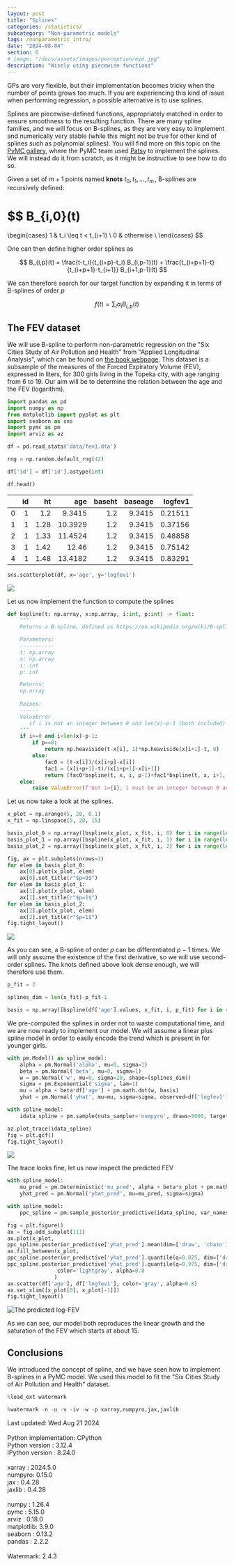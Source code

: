 ```yaml
---
layout: post
title: "Splines"
categories: /statistics/
subcategory: "Non-parametric models"
tags: /nonparametric_intro/
date: "2024-08-04"
section: 6
# image: "/docs/assets/images/perception/eye.jpg"
description: "Wisely using piecewise functions"
---
```


GPs are very flexible, but their implementation becomes tricky when the number of points
grows too much.
If you are experiencing this kind of issue when performing regression, a possible alternative
is to use splines.

Splines are piecewise-defined functions, appropriately matched in order to ensure smoothness
to the resulting function.
There are many spline families, and we will focus on B-splines, as they are very easy to implement
and numerically very stable (while this might not be true for other kind of splines such
as polynomial splines).
You will find more on this topic on the
[PyMC gallery](https://www.pymc.io/projects/examples/en/latest/howto/spline.html),
where the PyMC team used [Patsy](https://patsy.readthedocs.io/en/latest/)
to implement the splines.
We will instead do it from scratch, as it might be instructive to see how
to do so.

Given a set of $m+1$ points named **knots** $t_0,t_1,\dots,t_m\,,$ B-splines
are recursively defined:

$$
B_{i,0}(t)
= 
\begin{cases}
1 & t_i \leq t < t_{i+1} \\
0 & otherwise \\
\end{cases}
$$

One can then define higher order splines as

$$
B_{i,p}(t) = \frac{t-t_i}{t_{i+p}-t_i} B_{i,p-1}(t) +
\frac{t_{i+p+1}-t}{t_{i+p+1}-t_{i+1}} B_{i+1,p-1}(t)
$$

We can therefore search for our target function by expanding it in terms of B-splines
of order $p$


$$
f(t) = \sum_i  \alpha_i B_{i, p}(t)
$$

## The FEV dataset

We will use B-spline to perform non-parametric regression on the "Six Cities Study of Air Pollution and Health"
from "Applied Longitudinal Analysis", which  can be found on [the book webpage](https://content.sph.harvard.edu/fitzmaur/ala2e/).
This dataset is a subsample of the measures of the Forced Expiratory Volume (FEV), expressed in liters,
for 300 girls living in the Topeka city, with age ranging from 6 to 19.
Our aim will be to determine the relation between the age and the FEV (logarithm).

```python
import pandas as pd
import numpy as np
from matplotlib import pyplot as plt
import seaborn as sns
import pymc as pm
import arviz as az

df = pd.read_stata('data/fev1.dta')

rng = np.random.default_rng(42)

df['id'] = df['id'].astype(int)

df.head()
```

|    |   id |   ht |     age |   baseht |   baseage |   logfev1 |
|---:|-----:|-----:|--------:|---------:|----------:|----------:|
|  0 |    1 | 1.2  |  9.3415 |      1.2 |    9.3415 |   0.21511 |
|  1 |    1 | 1.28 | 10.3929 |      1.2 |    9.3415 |   0.37156 |
|  2 |    1 | 1.33 | 11.4524 |      1.2 |    9.3415 |   0.48858 |
|  3 |    1 | 1.42 | 12.46   |      1.2 |    9.3415 |   0.75142 |
|  4 |    1 | 1.48 | 13.4182 |      1.2 |    9.3415 |   0.83291 |

```python
sns.scatterplot(df, x='age', y='logfev1')
```

![](/docs/assets/images/statistics/splines/data.webp)

Let us now implement the function to compute the splines

```python
def bspline(t: np.array, x:np.array, i:int, p:int) -> float:
    """
    Returns a B-spline, defined as https://en.wikipedia.org/wiki/B-spline.

    Parameters:
    -----------
    t: np.array
    x: np.array
    i: int
    p: int

    Returns:
    np.array
    
    Raises:
    ------
    ValueError
       if i is not an integer between 0 and len(x)-p-1 (both included)
    """
    if i>=0 and i<len(x)-p-1:
        if p==0:
            return np.heaviside(t-x[i], 1)*np.heaviside(x[i+1]-t, 0)
        else:
            fac0 = (t-x[i])/(x[i+p]-x[i])
            fac1 = (x[i+p+1]-t)/(x[i+p+1]-x[i+1])
            return (fac0*bspline(t, x, i, p-1)+fac1*bspline(t, x, i+1, p-1))
    else:
        raise ValueError(f'Got i={i}, i must be an integer between 0 and len(x)-p-1={len(x)-p-1}')
```

Let us now take a look at the splines.

```python
x_plot = np.arange(5, 20, 0.1)
x_fit = np.linspace(5, 20, 15)

basis_plot_0 = np.array([bspline(x_plot, x_fit, i, 0) for i in range(len(x_fit)-1)])
basis_plot_1 = np.array([bspline(x_plot, x_fit, i, 1) for i in range(len(x_fit)-2)])
basis_plot_2 = np.array([bspline(x_plot, x_fit, i, 2) for i in range(len(x_fit)-3)])

fig, ax = plt.subplots(nrows=3)
for elem in basis_plot_0:
    ax[0].plot(x_plot, elem)
    ax[0].set_title(r"$p=0$")
for elem in basis_plot_1:
    ax[1].plot(x_plot, elem)
    ax[1].set_title(r"$p=1$")
for elem in basis_plot_2:
    ax[2].plot(x_plot, elem)
    ax[2].set_title(r"$p=1$")
fig.tight_layout()
```

![](/docs/assets/images/statistics/splines/basis.webp)

As you can see, a B-spline of order $p$ can be differentiated $p-1$ times.
We will only assume the existence of the first derivative, so we will use
second-order splines.
The knots defined above look dense enough, we will therefore use them.

```python
p_fit = 2

splines_dim = len(x_fit)-p_fit-1

basis = np.array([bspline(df['age'].values, x_fit, i, p_fit) for i in range(splines_dim)])
```

We pre-computed the splines in order not to waste computational time, and we are now ready to 
implement our model. We will assume a linear plus spline model in order to easily
encode the trend which is present in for younger girls.

```python
with pm.Model() as spline_model:
    alpha = pm.Normal('alpha', mu=0, sigma=1)
    beta = pm.Normal('beta', mu=0, sigma=1)
    w = pm.Normal('w', mu=0, sigma=20, shape=(splines_dim))
    sigma = pm.Exponential('sigma', lam=1)
    mu = alpha + beta*df['age'] + pm.math.dot(w, basis)
    yhat = pm.Normal('yhat', mu=mu, sigma=sigma, observed=df['logfev1'])

with spline_model:
    idata_spline = pm.sample(nuts_sampler='numpyro', draws=5000, target_accept=0.9, random_seed=rng)

az.plot_trace(idata_spline)
fig = plt.gcf()
fig.tight_layout()
```

![](/docs/assets/images/statistics/splines/trace.webp)

The trace looks fine, let us now inspect the predicted FEV

```python
with spline_model:
    mu_pred = pm.Deterministic('mu_pred', alpha + beta*x_plot + pm.math.dot(w, basis_plot_2))
    yhat_pred = pm.Normal('yhat_pred', mu=mu_pred, sigma=sigma)

with spline_model:
    ppc_spline = pm.sample_posterior_predictive(idata_spline, var_names=['yhat_pred', 'mu_pred'])

fig = plt.figure()
ax = fig.add_subplot(111)
ax.plot(x_plot,
ppc_spline.posterior_predictive['yhat_pred'].mean(dim=['draw', 'chain']))
ax.fill_between(x_plot,
ppc_spline.posterior_predictive['yhat_pred'].quantile(q=0.025, dim=['draw', 'chain']),
ppc_spline.posterior_predictive['yhat_pred'].quantile(q=0.975, dim=['draw', 'chain']),
                color='lightgray', alpha=0.8
               )
ax.scatter(df['age'], df['logfev1'], color='gray', alpha=0.8)
ax.set_xlim([x_plot[0], x_plot[-1]])
fig.tight_layout()
```

![The predicted log-FEV](/docs/assets/images/statistics/splines/ppc.webp)

As we can see, our model both reproduces the linear growth and the saturation of the FEV
which starts at about 15.

## Conclusions

We introduced the concept of spline, and we have seen how to implement B-splines
in a PyMC model.
We used this model to fit the "Six Cities Study of Air Pollution and Health"
dataset.

```python
%load_ext watermark
```

```python
%watermark -n -u -v -iv -w -p xarray,numpyro,jax,jaxlib
```

<div class="code">
Last updated: Wed Aug 21 2024
<br>

<br>
Python implementation: CPython
<br>
Python version       : 3.12.4
<br>
IPython version      : 8.24.0
<br>

<br>
xarray : 2024.5.0
<br>
numpyro: 0.15.0
<br>
jax    : 0.4.28
<br>
jaxlib : 0.4.28
<br>

<br>
numpy     : 1.26.4
<br>
pymc      : 5.15.0
<br>
arviz     : 0.18.0
<br>
matplotlib: 3.9.0
<br>
seaborn   : 0.13.2
<br>
pandas    : 2.2.2
<br>

<br>
Watermark: 2.4.3
<br>
</div>